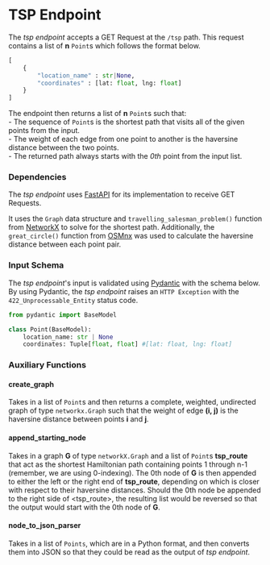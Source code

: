 # TSP Endpoint

The _tsp endpoint_ accepts a GET Request at the `/tsp` path. This request contains a list of <b>n</b> `Point`s which follows the format below.
```python
[
    {
        "location_name" : str|None,
        "coordinates" : [lat: float, lng: float]
    }
]
```

The endpoint then returns a list of <b>n</b> `Point`s such that:
<br /> - The sequence of `Point`s is the shortest path that visits all of the given points from the input. 
<br /> - The weight of each edge from one point to another is the haversine distance between the two points.
<br /> - The returned path always starts with the _0th_ point from the input list.

### Dependencies 

The _tsp endpoint_ uses [FastAPI] for its implementation to receive GET Requests.

It uses the `Graph` data structure and `travelling_salesman_problem()` function from [NetworkX] to solve for the shortest path. Additionally, the `great_circle()` function from [OSMnx] was used to calculate the haversine distance between each point pair.

[FastAPI]: https://fastapi.tiangolo.com
[NetworkX]: https://networkx.org/documentation/stable/index.html
[OSMnx]: https://osmnx.readthedocs.io/en/stable/index.html

### Input Schema
The _tsp endpoint_'s input is validated using [Pydantic] with the schema below. By using Pydantic, the _tsp endpoint_ raises an `HTTP Exception` with the `422_Unprocessable_Entity` status code. 

[Pydantic]: docs.pydantic.dev
``` python
from pydantic import BaseModel

class Point(BaseModel):
    location_name: str | None
    coordinates: Tuple[float, float] #[lat: float, lng: float]
```

### Auxiliary Functions

#### create_graph
Takes in a list of `Point`s and then returns a complete, weighted, undirected graph of type `networkx.Graph` such that the weight of edge <b>(i, j)</b> is the haversine distance between points <b>i</b> and <b>j</b>.

#### append_starting_node
Takes in a graph <b>G</b> of type `networkX.Graph` and a list of `Point`s <b>tsp_route</b> that act as the shortest Hamiltonian path containing points 1 through n-1 (remember, we are using 0-indexing).
The 0th node of <b>G</b> is then appended to either the left or the right end of <b>tsp_route</b>, depending on which is closer with respect to their haversine distances.
Should the 0th node be appended to the right side of <tsp_route>, the resulting list would be reversed so that the output would start with the 0th node of <b>G</b>.

#### node_to_json_parser
Takes in a list of `Points`, which are in a Python format, and then converts them into JSON so that they could be read as the output of _tsp endpoint_.
